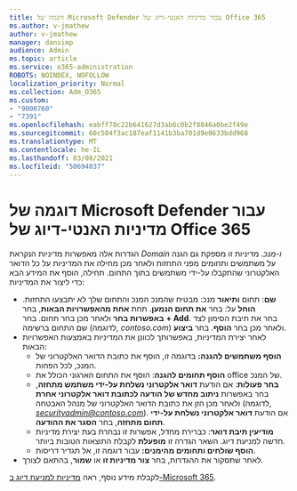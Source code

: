 ```yaml
---
title: דוגמה של Microsoft Defender עבור מדיניות האנטי-דיוג של Office 365
ms.author: v-jmathew
author: v-jmathew
manager: dansimp
audience: Admin
ms.topic: article
ms.service: o365-administration
ROBOTS: NOINDEX, NOFOLLOW
localization_priority: Normal
ms.collection: Adm_O365
ms.custom:
- "9000760"
- "7391"
ms.openlocfilehash: eabff70c22b641627d3ab6c0b2f8846a0be2f49e
ms.sourcegitcommit: 60c504f3ac187eaf1141b3ba701d9e0633bdd968
ms.translationtype: MT
ms.contentlocale: he-IL
ms.lasthandoff: 03/08/2021
ms.locfileid: "50694037"
---
```

# <a name="example-microsoft-defender-for-office-365-anti-phishing-policy"></a>דוגמה של Microsoft Defender עבור מדיניות האנטי-דיוג של Office 365

הגדרות אלה מאפשרות מדיניות הנקראת *Domain ו-מנכ*. מדיניות זו מספקת גם הגנה על משתמשים ותחומים מפני התחזות ולאחר מכן מחילה את המדיניות על כל הדואר האלקטרוני שהתקבלו על-ידי משתמשים בתוך התחום. תחילה, הוסף את המידע הבא כדי ליצור את המדיניות:

- **שם**: תחום **ותיאור** מנכ: מבטיח שהמנכ המנכ והתחום שלך לא יתבצעו התחזות.
  **הוחל** על: בחר **את תחום הנמען**. תחת **אחת מהאפשרויות הבאות**, בחר **באפשרות בחר** ולאחר מכן בחר תחום. בחר **+ Add**. בחר את תיבת הסימון לצד שם התחום ברשימה (לדוגמה, *contoso.com*) ולאחר מכן בחר **הוסף**. בחר **ביצוע**.
- לאחר יצירת המדיניות, באפשרותך לכוונן את המדיניות באמצעות האפשרויות הבאות:
  - **הוסף משתמשים להגנה:** בדוגמה זו, הוסף את כתובת הדואר האלקטרוני של המנכ, לכל הפחות.
  - **הוסף תחומים להגנה**: הוסף את התחום הארגוני הכולל את office של המנכ.
  - **בחר פעולות**: אם הודעת **דואר אלקטרוני נשלחת על-ידי משתמש מתחזה**, בחר באפשרות **ניתוב מחדש של הודעה לכתובת דואר אלקטרוני אחרת** ולאחר מכן הזן את כתובת הדואר האלקטרוני של מנהל האבטחה (לדוגמה, *securityadmin@contoso.com*). אם הודעת **דואר אלקטרוני נשלחת על-ידי תחום מתחזה**, בחר **הסגר את ההודעה**.
  - **מודיעין תיבת דואר**: כברירת מחדל, אפשרות זו נבחרת בעת יצירת מדיניות חדשה למניעת דיוג. השאר הגדרה זו **מופעלת** לקבלת התוצאות הטובות ביותר.
  - **הוסף שולחים ותחומים מהימנים:** עבור דוגמה זו, אל תגדיר דריסות.
- לאחר שתסקור את ההגדרות, בחר **צור מדיניות זו** או **שמור**, בהתאם לצורך.

לקבלת מידע נוסף, ראה [מדיניות למניעת דיוג ב-Microsoft 365](https://go.microsoft.com/fwlink/?linkid=2092235).
